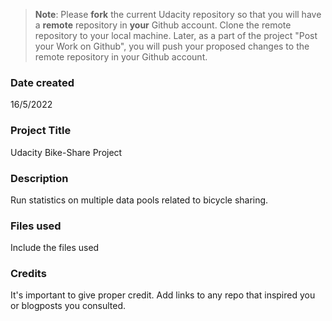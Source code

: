 >**Note**: Please **fork** the current Udacity repository so that you will have a **remote** repository in **your** Github account. Clone the remote repository to your local machine. Later, as a part of the project "Post your Work on Github", you will push your proposed changes to the remote repository in your Github account.

### Date created
16/5/2022

### Project Title
Udacity Bike-Share Project

### Description
Run statistics on multiple data pools related to bicycle sharing.

### Files used
Include the files used

### Credits
It's important to give proper credit. Add links to any repo that inspired you or blogposts you consulted.

